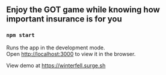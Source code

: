 ## Enjoy the GOT game while knowing how important insurance is for you

### `npm start`

Runs the app in the development mode.<br>
Open [http://localhost:3000](http://localhost:3000) to view it in the browser.

View demo at https://winterfell.surge.sh

